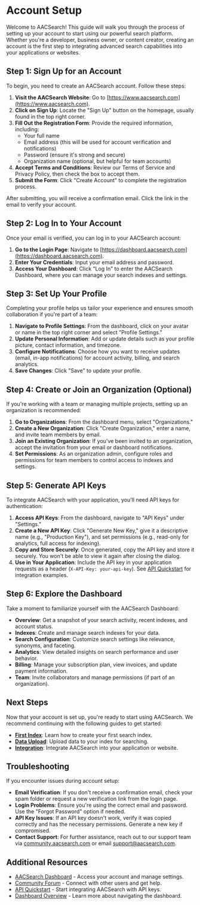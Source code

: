 # Account Setup

Welcome to AACSearch! This guide will walk you through the process of setting up your account to start using our powerful search platform. Whether you're a developer, business owner, or content creator, creating an account is the first step to integrating advanced search capabilities into your applications or websites.

## Step 1: Sign Up for an Account

To begin, you need to create an AACSearch account. Follow these steps:

1. **Visit the AACSearch Website**: Go to [https://www.aacsearch.com](https://www.aacsearch.com).
2. **Click on Sign Up**: Locate the "Sign Up" button on the homepage, usually found in the top right corner.
3. **Fill Out the Registration Form**: Provide the required information, including:
   - Your full name
   - Email address (this will be used for account verification and notifications)
   - Password (ensure it's strong and secure)
   - Organization name (optional, but helpful for team accounts)
4. **Accept Terms and Conditions**: Review our Terms of Service and Privacy Policy, then check the box to accept them.
5. **Submit the Form**: Click "Create Account" to complete the registration process.

After submitting, you will receive a confirmation email. Click the link in the email to verify your account.

## Step 2: Log In to Your Account

Once your email is verified, you can log in to your AACSearch account:

1. **Go to the Login Page**: Navigate to [https://dashboard.aacsearch.com](https://dashboard.aacsearch.com).
2. **Enter Your Credentials**: Input your email address and password.
3. **Access Your Dashboard**: Click "Log In" to enter the AACSearch Dashboard, where you can manage your search indexes and settings.

## Step 3: Set Up Your Profile

Completing your profile helps us tailor your experience and ensures smooth collaboration if you're part of a team:

1. **Navigate to Profile Settings**: From the dashboard, click on your avatar or name in the top right corner and select "Profile Settings."
2. **Update Personal Information**: Add or update details such as your profile picture, contact information, and timezone.
3. **Configure Notifications**: Choose how you want to receive updates (email, in-app notifications) for account activity, billing, and search analytics.
4. **Save Changes**: Click "Save" to update your profile.

## Step 4: Create or Join an Organization (Optional)

If you're working with a team or managing multiple projects, setting up an organization is recommended:

1. **Go to Organizations**: From the dashboard menu, select "Organizations."
2. **Create a New Organization**: Click "Create Organization," enter a name, and invite team members by email.
3. **Join an Existing Organization**: If you've been invited to an organization, accept the invitation from your email or dashboard notifications.
4. **Set Permissions**: As an organization admin, configure roles and permissions for team members to control access to indexes and settings.

## Step 5: Generate API Keys

To integrate AACSearch with your application, you'll need API keys for authentication:

1. **Access API Keys**: From the dashboard, navigate to "API Keys" under "Settings."
2. **Create a New API Key**: Click "Generate New Key," give it a descriptive name (e.g., "Production Key"), and set permissions (e.g., read-only for analytics, full access for indexing).
3. **Copy and Store Securely**: Once generated, copy the API key and store it securely. You won't be able to view it again after closing the dialog.
4. **Use in Your Application**: Include the API key in your application requests as a header (`X-API-Key: your-api-key`). See [API Quickstart](../../api/quickstart.md) for integration examples.

## Step 6: Explore the Dashboard

Take a moment to familiarize yourself with the AACSearch Dashboard:

- **Overview**: Get a snapshot of your search activity, recent indexes, and account status.
- **Indexes**: Create and manage search indexes for your data.
- **Search Configuration**: Customize search settings like relevance, synonyms, and faceting.
- **Analytics**: View detailed insights on search performance and user behavior.
- **Billing**: Manage your subscription plan, view invoices, and update payment information.
- **Team**: Invite collaborators and manage permissions (if part of an organization).

## Next Steps

Now that your account is set up, you're ready to start using AACSearch. We recommend continuing with the following guides to get started:

- **[First Index](../getting-started/first-index.md)**: Learn how to create your first search index.
- **[Data Upload](../getting-started/data-upload.md)**: Upload data to your index for searching.
- **[Integration](../getting-started/integration.md)**: Integrate AACSearch into your application or website.

## Troubleshooting

If you encounter issues during account setup:

- **Email Verification**: If you don't receive a confirmation email, check your spam folder or request a new verification link from the login page.
- **Login Problems**: Ensure you're using the correct email and password. Use the "Forgot Password" option if needed.
- **API Key Issues**: If an API key doesn't work, verify it was copied correctly and has the necessary permissions. Generate a new key if compromised.
- **Contact Support**: For further assistance, reach out to our support team via [community.aacsearch.com](https://community.aacsearch.com) or email support@aacsearch.com.

## Additional Resources

- [AACSearch Dashboard](https://dashboard.aacsearch.com) - Access your account and manage settings.
- [Community Forum](https://community.aacsearch.com) - Connect with other users and get help.
- [API Quickstart](../../api/quickstart.md) - Start integrating AACSearch with API keys.
- [Dashboard Overview](../dashboard/overview.md) - Learn more about navigating the dashboard.
